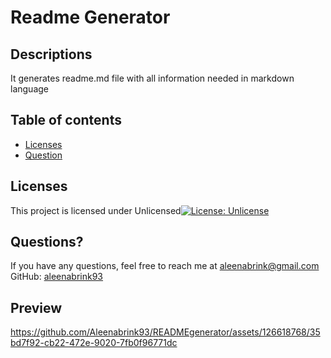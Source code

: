 
# Readme Generator
## Descriptions
It generates readme.md file with all information needed in markdown language

## Table of contents
* [Licenses](#licenses)
* [Question](#question)
## Licenses
This project is licensed under Unlicensed[![License: Unlicense](https://img.shields.io/badge/license-Unlicense-blue.svg)](http://unlicense.org/)
## Questions?
If you have any questions, feel free to reach me at aleenabrink@gmail.com   
GitHub: [aleenabrink93](https://github.com/Aleenabrink93)

## Preview

https://github.com/Aleenabrink93/READMEgenerator/assets/126618768/35bd7f92-cb22-472e-9020-7fb0f96771dc

